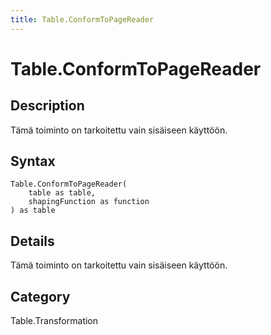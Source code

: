 ```yaml
---
title: Table.ConformToPageReader
---
```


# Table.ConformToPageReader


## Description

Tämä toiminto on tarkoitettu vain sisäiseen käyttöön.


## Syntax

```powerquery
Table.ConformToPageReader(
    table as table,
    shapingFunction as function
) as table
```


## Details

Tämä toiminto on tarkoitettu vain sisäiseen käyttöön.



## Category
Table.Transformation
